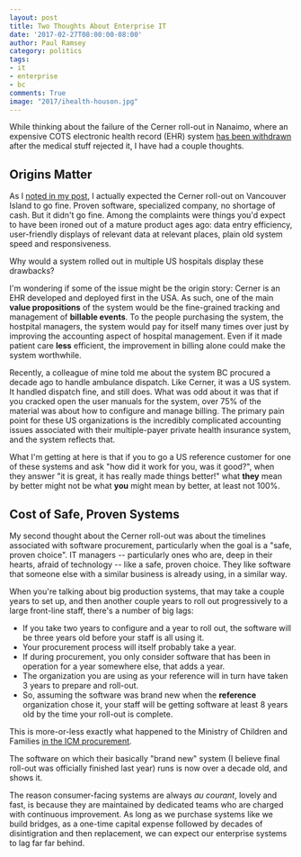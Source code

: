 ```yaml
---
layout: post
title: Two Thoughts About Enterprise IT
date: '2017-02-27T08:00:00-08:00'
author: Paul Ramsey
category: politics
tags:
- it
- enterprise
- bc
comments: True
image: "2017/ihealth-houson.jpg"
---
```


While thinking about the failure of the Cerner roll-out in Nanaimo, where an expensive COTS electronic health record (EHR) system [has been withdrawn](http://www.cbc.ca/news/canada/british-columbia/island-health-ihealth-nanaimo-1.3995300) after the medical stuff rejected it, I have had a couple thoughts.

## Origins Matter

As I [noted in my post](/2017/02/nanaimo-ihealth.html), I actually expected the Cerner roll-out on Vancouver Island to go fine. Proven software, specialized company, no shortage of cash. But it didn't go fine. Among the complaints were things you'd expect to have been ironed out of a mature product ages ago: data entry efficiency, user-friendly displays of relevant data at relevant places, plain old system speed and responsiveness.

Why would a system rolled out in multiple US hospitals display these drawbacks? 

I'm wondering if some of the issue might be the origin story: Cerner is an EHR developed and deployed first in the USA. As such, one of the main **value propositions** of the system would be the fine-grained tracking and management of **billable events**. To the people purchasing the system, the hostpital managers, the system would pay for itself many times over just by improving the accounting aspect of hospital management. Even if it made patient care **less** efficient, the improvement in billing alone could make the system worthwhile.

Recently, a colleague of mine told me about the system BC procured a decade ago to handle ambulance dispatch. Like Cerner, it was a US system. It handled dispatch fine, and still does. What was odd about it was that if you cracked open the user manuals for the system, over 75% of the material was about how to configure and manage billing. The primary pain point for these US organizations is the incredibly complicated accounting issues associated with their multiple-payer private health insurance system, and the system reflects that.

What I'm getting at here is that if you to go a US reference customer for one of these systems and ask "how did it work for you, was it good?", when they answer "it is great, it has really made things better!" what **they** mean by better might not be what **you** might mean by better, at least not 100%.

## Cost of Safe, Proven Systems

My second thought about the Cerner roll-out was about the timelines associated with software procurement, particularly when the goal is a "safe, proven choice". IT managers -- particularly ones who are, deep in their hearts, afraid of technology -- like a safe, proven choice. They like software that someone else with a similar business is already using, in a similar way.

When you're talking about big production systems, that may take a couple years to set up, and then another couple years to roll out progressively to a large front-line staff, there's a number of big lags:

* If you take two years to configure and a year to roll out, the software will be three years old before your staff is all using it.
* Your procurement process will itself probably take a year.
* If during procurement, you only consider software that has been in operation for a year somewhere else, that adds a year.
* The organization you are using as your reference will in turn have taken 3 years to prepare and roll-out.
* So, assuming the software was brand new when the **reference** organization chose it, your staff will be getting software at least 8 years old by the time your roll-out is complete.

This is more-or-less exactly what happened to the Ministry of Children and Families [in the ICM procurement](/2012/06/more-icm.html). 

The software on which their basically "brand new" system (I believe final roll-out was officially finished last year) runs is now over a decade old, and shows it.

The reason consumer-facing systems are always *au courant*, lovely and fast, is because they are maintained by dedicated teams who are charged with continuous improvement. As long as we purchase systems like we build bridges, as a one-time capital expense followed by decades of disintigration and then replacement, we can expect our enterprise systems to lag far far behind. 

